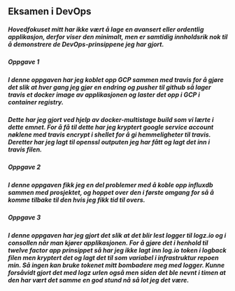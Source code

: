 ## Eksamen i DevOps

##### Hovedfokuset mitt har ikke vært å lage en avansert eller ordentlig applikasjon, derfor viser den minimalt, men er samtidig innholdsrik nok til å demonstrere de DevOps-prinsippene jeg har gjort.  

##### Oppgave 1
##### I denne oppgaven har jeg koblet opp GCP sammen med travis for å gjøre det slik at hver gang jeg gjør en endring og pusher til github så lager travis et docker image av applikasjonen og laster det opp i GCP i container registry. 
##### Dette har jeg gjort ved hjelp av docker-multistage build som vi lærte i dette emnet. For å få til dette har jeg kryptert google service account nøklene med travis encrypt i shellet for å gi hemmeligheter til travis. Deretter har jeg lagt til openssl outputen jeg har fått og lagt det inn i travis filen. 

##### Oppgave 2 
##### I denne oppgaven fikk jeg en del problemer med å koble opp influxdb sammen med prosjektet, og hoppet over den i første omgang for så å komme tilbake til den hvis jeg fikk tid til overs. 

##### Oppgave 3 
##### I denne oppgaven har jeg gjort det slik at det blir lest logger til logz.io og i consollen når man kjører applikasjonen. For å gjøre det i henhold til twelve factor app prinsippet så har jeg ikke lagt inn log.io token i logback filen men kryptert det og lagt det til som variabel i infrastruktur repoen min. Så ingen kan bruke tokenet mitt bombadere meg med logger. Kunne forsåvidt gjort det med logz urlen også men siden det ble nevnt i timen at den har vært det samme en god stund nå så lot jeg det være. 

